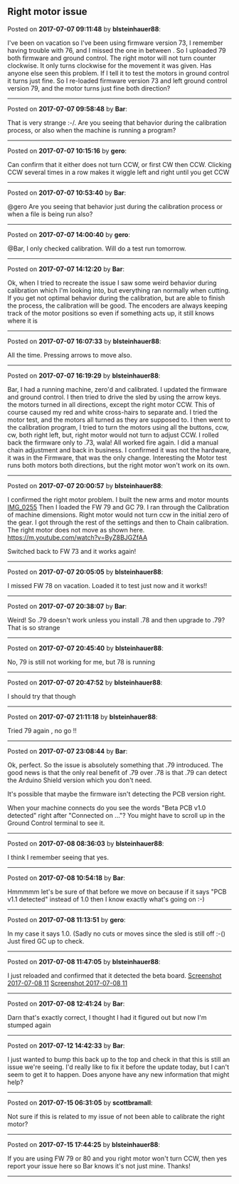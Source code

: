 ## Right motor issue
Posted on **2017-07-07 09:11:48** by **blsteinhauer88**:

I've been on vacation so I've been using firmware version 73, I remember having trouble with 76, and I missed the one in between . So I uploaded 79 both firmware and ground control. The right motor will not turn counter clockwise. It only turns clockwise  for the movement it was given. Has anyone else seen this problem. If I tell it to test the motors in ground control it turns just fine.  So I re-loaded firmware version 73 and left ground control version 79, and the motor turns just fine both direction?

---

Posted on **2017-07-07 09:58:48** by **Bar**:

That is very strange :-/. Are you seeing that behavior during the calibration process, or also when the machine is running a program?

---

Posted on **2017-07-07 10:15:16** by **gero**:

Can confirm that it either does not turn CCW, or first CW then CCW. Clicking CCW several times in a row makes it wiggle left and right until you get CCW

---

Posted on **2017-07-07 10:53:40** by **Bar**:

@gero Are you seeing that behavior just during the calibration process or when a file is being run also?

---

Posted on **2017-07-07 14:00:40** by **gero**:

@Bar, I only checked calibration. Will do a test run tomorrow.

---

Posted on **2017-07-07 14:12:20** by **Bar**:

Ok, when I tried to recreate the issue I saw some weird behavior during calibration which I'm looking into, but everything ran normally when cutting. If you get not optimal behavior during the calibration, but are able to finish the process, the calibration will be good. The encoders are always keeping track of the motor positions so even if something acts up, it still knows where it is

---

Posted on **2017-07-07 16:07:33** by **blsteinhauer88**:

All the time. Pressing arrows to move also.

---

Posted on **2017-07-07 16:19:29** by **blsteinhauer88**:

Bar, I had a running machine, zero'd and calibrated.  I updated the firmware and ground control.  I then tried to drive the sled by using the arrow keys.  the motors turned in all directions, except the right motor CCW.  This of course caused my red and white cross-hairs to separate and.  I tried the motor test, and the motors all turned as they are supposed to.  I then went to the calibration program, I tried to turn the motors using all the buttons, ccw, cw, both right left, but, right motor would not turn to adjust CCW.  I rolled back the firmware only to .73, wala!  All worked fire again.  I did a manual chain adjustment and back in business.  I confirmed it was not the hardware, it was in the Firmware, that was the only change.  Interesting the Motor test runs both motors both directions, but the right motor won't work on its own.

---

Posted on **2017-07-07 20:00:57** by **blsteinhauer88**:

I confirmed the right motor problem.  I built the new arms and motor mounts  [IMG_0255](//muut.com/u/maslowcnc/s3/:maslowcnc:qYIi:img_0255.jpg.jpg) 
Then I loaded the FW 79 and GC 79. I ran through the Calibration of machine dimensions. Right motor would not turn ccw in the initial zero of the gear. I got through the rest of the settings and then to Chain calibration. The right motor does not move as shown here. https://m.youtube.com/watch?v=ByZ8BJGZfAA

Switched back to FW 73 and it works again!

---

Posted on **2017-07-07 20:05:05** by **blsteinhauer88**:

I missed FW 78 on vacation. Loaded it to test just now and it works!!

---

Posted on **2017-07-07 20:38:07** by **Bar**:

Weird! So .79 doesn't work unless you install .78 and then upgrade to .79? That is so strange

---

Posted on **2017-07-07 20:45:40** by **blsteinhauer88**:

No, 79 is still not working for me, but 78 is running

---

Posted on **2017-07-07 20:47:52** by **blsteinhauer88**:

I should try that though

---

Posted on **2017-07-07 21:11:18** by **blsteinhauer88**:

Tried 79 again , no go !!

---

Posted on **2017-07-07 23:08:44** by **Bar**:

Ok, perfect. So the issue is absolutely something that .79 introduced. The good news is that the only real benefit of .79 over .78 is that .79 can detect the Arduino Shield version which you don't need. 

It's possible that maybe the firmware isn't detecting the PCB version right.

When your machine connects do you see the words "Beta PCB v1.0 detected" right after "Connected on ..."? You might have to scroll up in the Ground Control terminal to see it.

---

Posted on **2017-07-08 08:36:03** by **blsteinhauer88**:

I think I remember seeing that yes.

---

Posted on **2017-07-08 10:54:18** by **Bar**:

Hmmmmm let's be sure of that before we move on because if it says "PCB v1.1 detected" instead of 1.0 then I know exactly what's going  on :-)

---

Posted on **2017-07-08 11:13:51** by **gero**:

In my case it says 1.0. (Sadly no cuts or moves since the sled is still off :-() Just fired GC up to check.

---

Posted on **2017-07-08 11:47:05** by **blsteinhauer88**:

I just reloaded and confirmed that it detected the beta board.  [Screenshot 2017-07-08 11](//muut.com/u/maslowcnc/s2/:maslowcnc:usAG:screenshot2017070811.45.54.png.jpg) [Screenshot 2017-07-08 11](//muut.com/u/maslowcnc/s2/:maslowcnc:pG4o:screenshot2017070811.46.10.png.jpg)

---

Posted on **2017-07-08 12:41:24** by **Bar**:

Darn that's exactly correct, I thought I had it figured out but now I'm stumped again

---

Posted on **2017-07-12 14:42:33** by **Bar**:

I just wanted to bump this back up to the top and check in that this is still an issue we're seeing. I'd really like to fix it before the update today, but I can't seem to get it to happen. Does anyone have any new information that might help?

---

Posted on **2017-07-15 06:31:05** by **scottbramall**:

Not sure if this is related to my issue of not been able to calibrate the right motor?

---

Posted on **2017-07-15 17:44:25** by **blsteinhauer88**:

If you are using FW 79 or 80 and you right motor won't turn CCW, then yes report your issue here so Bar knows it's not just mine. Thanks!

---

